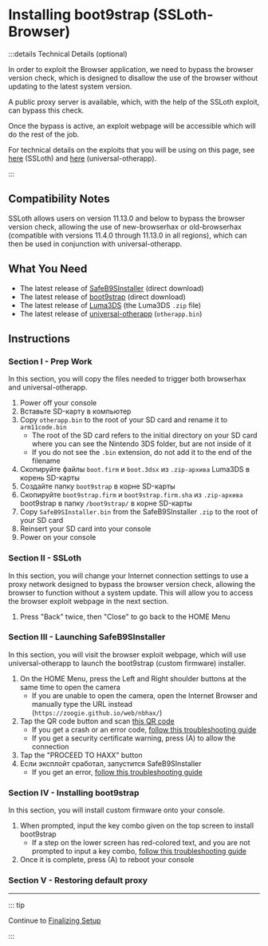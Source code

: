 # Installing boot9strap (SSLoth-Browser)

:::details Technical Details (optional)

In order to exploit the Browser application, we need to bypass the browser version check, which is designed to disallow the use of the browser without updating to the latest system version.

A public proxy server is available, which, with the help of the SSLoth exploit, can bypass this check.

Once the bypass is active, an exploit webpage will be accessible which will do the rest of the job.

For technical details on the exploits that you will be using on this page, see [here](https://github.com/MrNbaYoh/3ds-ssloth) (SSLoth) and [here](https://github.com/TuxSH/universal-otherapp) (universal-otherapp).

:::

## Compatibility Notes

SSLoth allows users on version 11.13.0 and below to bypass the browser version check, allowing the use of new-browserhax or old-browserhax (compatible with versions 11.4.0 through 11.13.0 in all regions), which can then be used in conjunction with universal-otherapp.

## What You Need

- The latest release of [SafeB9SInstaller](https://github.com/d0k3/SafeB9SInstaller/releases/download/v0.0.7/SafeB9SInstaller-20170605-122940.zip) (direct download)
- The latest release of [boot9strap](https://github.com/SciresM/boot9strap/releases/download/1.4/boot9strap-1.4.zip) (direct download)
- The latest release of [Luma3DS](https://github.com/LumaTeam/Luma3DS/releases/latest) (the Luma3DS `.zip` file)
- The latest release of [universal-otherapp](https://github.com/TuxSH/universal-otherapp/releases/latest) (`otherapp.bin`)

## Instructions

### Section I - Prep Work

In this section, you will copy the files needed to trigger both browserhax and universal-otherapp.

1. Power off your console
2. Вставьте SD-карту в компьютер
3. Copy `otherapp.bin` to the root of your SD card and rename it to `arm11code.bin`
   - The root of the SD card refers to the initial directory on your SD card where you can see the Nintendo 3DS folder, but are not inside of it
   - If you do not see the `.bin` extension, do not add it to the end of the filename
4. Скопируйте файлы `boot.firm` и `boot.3dsx` из `.zip-архива` Luma3DS в корень SD-карты
5. Создайте папку `boot9strap` в корне SD-карты
6. Скопируйте `boot9strap.firm` и `boot9strap.firm.sha` из `.zip-архива` boot9strap в папку `/boot9strap/` в корне SD-карты
7. Copy `SafeB9SInstaller.bin` from the SafeB9SInstaller `.zip` to the root of your SD card
8. Reinsert your SD card into your console
9. Power on your console

### Section II - SSLoth

In this section, you will change your Internet connection settings to use a proxy network designed to bypass the browser version check, allowing the browser to function without a system update. This will allow you to access the browser exploit webpage in the next section.

<!--@include: ./_include/addproxy.md -->

1. Press "Back" twice, then "Close" to go back to the HOME Menu

### Section III - Launching SafeB9SInstaller

In this section, you will visit the browser exploit webpage, which will use universal-otherapp to launch the boot9strap (custom firmware) installer.

1. On the HOME Menu, press the Left and Right shoulder buttons at the same time to open the camera
   - If you are unable to open the camera, open the Internet Browser and manually type the URL instead (`https://zoogie.github.io/web/nbhax/`)
2. Tap the QR code button and scan [this QR code](http://api.qrserver.com/v1/create-qr-code/?color=000000\&bgcolor=FFFFFF\&data=https%3A%2F%2Fzoogie.github.io%2Fweb%2Fnbhax\&qzone=1\&margin=0\&size=400x400\&ecc=L)
   - If you get a crash or an error code, [follow this troubleshooting guide](troubleshooting#installing-boot9strap-ssloth-browser)
   - If you get a security certificate warning, press (A) to allow the connection
3. Tap the "PROCEED TO HAXX" button
4. Если эксплойт сработал, запустится SafeB9SInstaller
   - If you get an error, [follow this troubleshooting guide](troubleshooting#installing-boot9strap-ssloth-browser)

### Section IV - Installing boot9strap

In this section, you will install custom firmware onto your console.

1. When prompted, input the key combo given on the top screen to install boot9strap
   - If a step on the lower screen has red-colored text, and you are not prompted to input a key combo, [follow this troubleshooting guide](troubleshooting#issues-with-safeb9sinstaller)
2. Once it is complete, press (A) to reboot your console

<!--@include: ./_include/configure-luma3ds.md -->

### Section V - Restoring default proxy

<!--@include: ./_include/rmproxy.md -->

<!--@include: ./_include/luma3ds-installed-note.md -->

___

::: tip

Continue to [Finalizing Setup](finalizing-setup)

:::
